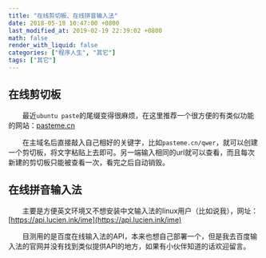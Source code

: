 ```yaml
---
title: "在线剪切板、在线拼音输入法"
date: 2018-05-18 10:47:00 +0800
last_modified_at: 2019-02-19 22:39:02 +0800
math: false
render_with_liquid: false
categories: ["程序人生", "其它"]
tags: ["其它"]
---
```


## 在线剪切板

&emsp;&emsp;最近`ubuntu paste`的尾缀变得很麻烦，在这里推荐一个很方便的有类似功能的网站：[pasteme.cn](https://pasteme.cn)

&emsp;&emsp;在主域名后直接敲入自己相好的关键字，比如`pasteme.cn/qwer`，就可以创建一个剪切板，将文字粘贴上去即可。另一端输入相同的url就可以查看，而且每次新建的剪切板只能被查看一次，看完之后自动销毁。

## 在线拼音输入法
&emsp;&emsp;主要是方便英文环境又不想安装中文输入法的linux用户（比如说我），网址：[https://api.lucien.ink/ime](https://api.lucien.ink/ime)

&emsp;&emsp;目测用的是百度在线输入法的API，本来也想自己部署一个，但是我去百度输入法的官网并没有找到类似提供API的地方，如果有小伙伴知道的话欢迎留言。